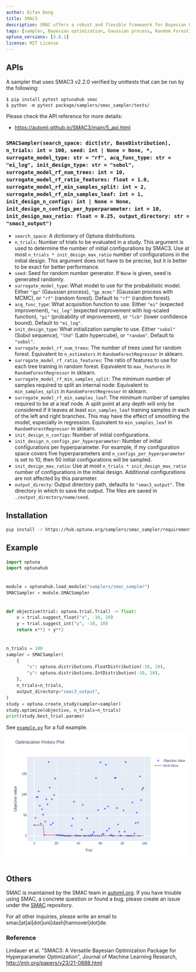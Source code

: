 ```yaml
---
author: Difan Deng
title: SMAC3
description: SMAC offers a robust and flexible framework for Bayesian Optimization to support users in determining well-performing hyperparameter configurations for their (Machine Learning) algorithms, datasets and applications at hand. The main core consists of Bayesian Optimization in combination with an aggressive racing mechanism to efficiently decide which of two configurations performs better.
tags: [sampler, Bayesian optimization, Gaussian process, Random Forest]
optuna_versions: [3.6.1]
license: MIT License
---
```


## APIs

A sampler that uses SMAC3 v2.2.0 verified by unittests that can be run by the following:

```shell
$ pip install pytest optunahub smac
$ python -m pytest package/samplers/smac_sampler/tests/
```

Please check the API reference for more details:

- https://automl.github.io/SMAC3/main/5_api.html

### `SMACSampler(search_space: dict[str, BaseDistribution], n_trials: int = 100, seed: int | None = None, *, surrogate_model_type: str = "rf", acq_func_type: str = "ei_log", init_design_type: str = "sobol", surrogate_model_rf_num_trees: int = 10, surrogate_model_rf_ratio_features: float = 1.0, surrogate_model_rf_min_samples_split: int = 2, surrogate_model_rf_min_samples_leaf: int = 1, init_design_n_configs: int | None = None, init_design_n_configs_per_hyperparameter: int = 10, init_design_max_ratio: float = 0.25, output_directory: str = "smac3_output")`

- `search_space`: A dictionary of Optuna distributions.
- `n_trials`: Number of trials to be evaluated in a study. This argument is used to determine the number of initial configurations by SMAC3. Use at most `n_trials * init_design_max_ratio` number of configurations in the initial design. This argument does not have to be precise, but it is better to be exact for better performance.
- `seed`: Seed for random number generator. If `None` is given, seed is generated randomly.
- `surrogate_model_type`: What model to use for the probabilistic model. Either `"gp"` (Gaussian process), `"gp_mcmc"` (Gaussian process with MCMC), or `"rf"` (random forest). Default to `"rf"` (random forest).
- `acq_func_type`: What acquisition function to use. Either `"ei"` (expected improvement), `"ei_log"` (expected improvement with log-scaled function), `"pi"` (probability of improvement), or `"lcb"` (lower confidence bound). Default to `"ei_log"`.
- `init_design_type`: What initialization sampler to use. Either `"sobol"` (Sobol sequence), `"lhd"` (Latin hypercube), or `"random"`. Default to `"sobol"`.
- `surrogate_model_rf_num_trees`: The number of trees used for random forest. Equivalent to `n_estimators` in `RandomForestRegressor` in sklearn.
- `surrogate_model_rf_ratio_features`: The ratio of features to use for each tree training in random forest. Equivalent to `max_features` in `RandomForestRegressor` in sklearn.
- `surrogate_model_rf_min_samples_split`: The minimum number of samples required to split an internal node: Equivalent to `min_samples_split` in `RandomForestRegressor` in sklearn.
- `surrogate_model_rf_min_samples_leaf`: The minimum number of samples required to be at a leaf node. A split point at any depth will only be considered if it leaves at least `min_samples_leaf` training samples in each of the left and right branches. This may have the effect of smoothing the model, especially in regression. Equivalent to `min_samples_leaf` in `RandomForestRegressor` in sklearn.
- `init_design_n_configs`: Number of initial configurations.
- `init_design_n_configs_per_hyperparameter`: Number of initial configurations per hyperparameter. For example, if my configuration space covers five hyperparameters and `n_configs_per_hyperparameter` is set to 10, then 50 initial configurations will be sampled.
- `init_design_max_ratio`: Use at most `n_trials * init_design_max_ratio` number of configurations in the initial design. Additional configurations are not affected by this parameter.
- `output_directy`: Output directory path, defaults to `"smac3_output"`. The directory in which to save the output. The files are saved in `./output_directory/name/seed`.

## Installation

```bash
pip install -r https://hub.optuna.org/samplers/smac_sampler/requirements.txt
```

## Example

```python
import optuna
import optunahub


module = optunahub.load_module("samplers/smac_sampler")
SMACSampler = module.SMACSampler


def objective(trial: optuna.trial.Trial) -> float:
    x = trial.suggest_float("x", -10, 10)
    y = trial.suggest_int("y", -10, 10)
    return x**2 + y**2


n_trials = 100
sampler = SMACSampler(
    {
        "x": optuna.distributions.FloatDistribution(-10, 10),
        "y": optuna.distributions.IntDistribution(-10, 10),
    },
    n_trials=n_trials,
    output_directory="smac3_output",
)
study = optuna.create_study(sampler=sampler)
study.optimize(objective, n_trials=n_trials)
print(study.best_trial.params)
```

See [`example.py`](https://github.com/optuna/optunahub-registry/blob/main/package/samplers/smac_sampler/example.py) for a full example.
![History Plot](images/smac_sampler_history.png "History Plot")

## Others

SMAC is maintained by the SMAC team in [automl.org](https://www.automl.org/). If you have trouble using SMAC, a concrete question or found a bug, please create an issue under the [SMAC](https://github.com/automl/SMAC3) repository.

For all other inquiries, please write an email to smac\[at\]ai\[dot\]uni\[dash\]hannover\[dot\]de.

### Reference

Lindauer et al. "SMAC3: A Versatile Bayesian Optimization Package for Hyperparameter Optimization", Journal of Machine Learning Research, http://jmlr.org/papers/v23/21-0888.html
